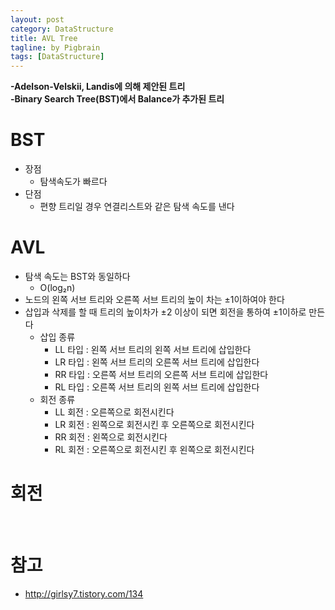 ```yaml
---
layout: post
category: DataStructure
title: AVL Tree
tagline: by Pigbrain
tags: [DataStructure]
---
```


<!--more-->

**-Adelson-Velskii, Landis에 의해 제안된 트리**  
**-Binary Search Tree(BST)에서 Balance가 추가된 트리**    

# BST  
* 장점  
	* 탐색속도가 빠르다  
* 단점  
	* 편향 트리일 경우 연결리스트와 같은 탐색 속도를 낸다  

# AVL
* 탐색 속도는 BST와 동일하다 
	* O(log₂n)   
* 노드의 왼쪽 서브 트리와 오른쪽 서브 트리의 높이 차는 ±1이하여야 한다  
* 삽입과 삭제를 할 때 트리의 높이차가 ±2 이상이 되면 회전을 통하여 ±1이하로 만든다  
	* 삽입 종류  
		* LL 타입 : 왼쪽 서브 트리의 왼쪽 서브 트리에 삽입한다  
		* LR 타입 : 왼쪽 서브 트리의 오른쪽 서브 트리에 삽입한다 
		* RR 타입 : 오른쪽 서브 트리의 오른쪽 서브 트리에 삽입한다 
		* RL 타입 : 오른쪽 서브 트리의 왼쪽 서브 트리에 삽입한다 
	* 회전 종류     
		* LL 회전 : 오른쪽으로 회전시킨다    
		* LR 회전 : 왼쪽으로 회전시킨 후 오른쪽으로 회전시킨다 
		* RR 회전 : 왼쪽으로 회전시킨다     
		* RL 회전 : 오른쪽으로 회전시킨 후 왼쪽으로 회전시킨다      

# 회전  

<br>  


# 참고
* http://girlsy7.tistory.com/134